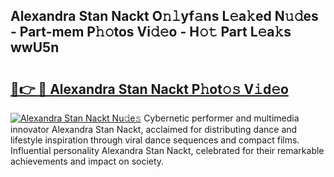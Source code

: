 ## Alexandra Stan Nackt O𝚗𝚕yf𝚊ns L𝚎a𝚔ed N𝚞𝚍es - Part-mem P𝚑𝚘tos Vi𝚍𝚎o - H𝚘𝚝 Part L𝚎a𝚔s wwU5n

# <h2><a href="http://kfe9sxr.oniu.top/?m=Alexandra+Stan+Nackt">🔗👉 🔴 Alexandra Stan Nackt P𝚑ot𝚘𝚜 V𝚒d𝚎o</a></h2>

[![Alexandra Stan Nackt Nu𝚍e𝚜](https://i.imgur.com/0qMVB7G.gif)](http://kfe9sxr.oniu.top/?m=Alexandra+Stan+Nackt)
Cybernetic performer and multimedia innovator Alexandra Stan Nackt, acclaimed for distributing dance and lifestyle inspiration through viral dance sequences and compact films. Influential personality Alexandra Stan Nackt, celebrated for their remarkable achievements and impact on society.  
